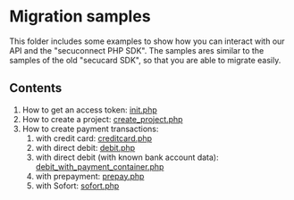 # Migration samples
This folder includes some examples to show how you can interact with our API and the "secuconnect PHP SDK".
The samples ares similar to the samples of the old "secucard SDK", so that you are able to migrate easily.

## Contents

1. How to get an access token: [init.php](init.php)
2. How to create a project: [create_project.php](create_project.php)
3. How to create payment transactions:
   1. with credit card: [creditcard.php](creditcard.php)
   2. with direct debit: [debit.php](debit.php)
   3. with direct debit (with known bank account data): [debit_with_payment_container.php](debit_with_payment_container.php)
   4. with prepayment: [prepay.php](prepay.php)
   5. with Sofort: [sofort.php](sofort.php)
